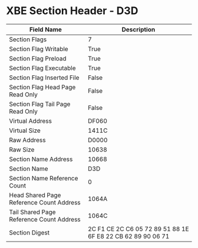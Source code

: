 # XBE Section Header - D3D

| Field Name | Description |
|---|---|
| Section Flags | 7 |
| Section Flag Writable | True |
| Section Flag Preload | True |
| Section Flag Executable | True |
| Section Flag Inserted File | False |
| Section Flag Head Page Read Only | False |
| Section Flag Tail Page Read Only | False |
| Virtual Address | DF060 |
| Virtual Size | 1411C |
| Raw Address | D0000 |
| Raw Size | 10638 |
| Section Name Address | 10668 |
| Section Name | D3D |
| Section Name Reference Count | 0 |
| Head Shared Page Reference Count Address | 1064A |
| Tail Shared Page Reference Count Address | 1064C |
| Section Digest | 2C F1 CE 2C C6 05 72 89 51 88 1E 6F E8 22 CB 62 89 90 06 71 |
